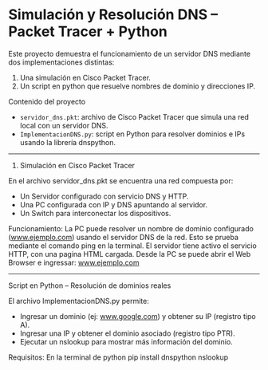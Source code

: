 # Simulación y Resolución DNS – Packet Tracer + Python

Este proyecto demuestra el funcionamiento de un servidor DNS mediante dos implementaciones distintas:

1. Una simulación en Cisco Packet Tracer.
2. Un script en python que resuelve nombres de dominio y direcciones IP.

Contenido del proyecto

- `servidor_dns.pkt`: archivo de Cisco Packet Tracer que simula una red local con un servidor DNS.
- `ImplementacionDNS.py`: script en Python para resolver dominios e IPs usando la librería dnspython.
  
---

1. Simulación en Cisco Packet Tracer

En el archivo servidor_dns.pkt se encuentra una red compuesta por:

- Un Servidor configurado con servicio DNS y HTTP.
- Una PC configurada con IP y DNS apuntando al servidor.
- Un Switch para interconectar los dispositivos.

Funcionamiento:
La PC puede resolver un nombre de dominio configurado (www.ejemplo.com) usando el servidor DNS de la red. Esto se prueba mediante el comando ping en la terminal.
El servidor tiene activo el servicio HTTP, con una pagina HTML cargada. Desde la PC se puede abrir el Web Browser e ingressar: www.ejemplo.com

---

Script en Python – Resolución de dominios reales

El archivo ImplementacionDNS.py permite:

- Ingresar un dominio (ej: www.google.com) y obtener su IP (registro tipo A).
- Ingresar una IP y obtener el dominio asociado (registro tipo PTR).
- Ejecutar un nslookup para mostrar más información del dominio.

Requisitos:
En la terminal de python
pip install dnspython nslookup
